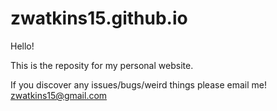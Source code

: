 zwatkins15.github.io
====================
Hello!

This is the reposity for my personal website.

If you discover any issues/bugs/weird things please email me!
zwatkins15@gmail.com
